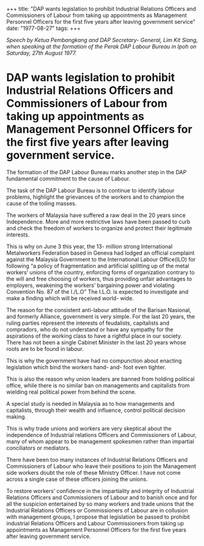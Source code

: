 +++ 
title: "DAP wants legislation to prohibit Industrial Relations Officers and Commissioners of Labour from taking up appointments as Management Personnel Officers for the first five years after leaving government service"
date: "1977-08-27"
tags:
+++

_Speech by Ketua Pembangkang and DAP Secretary- General, Lim Kit Siang, when speaking at the formation of the Perak DAP Labour Bureau in Ipoh on Saturday, 27th August 1977._

# DAP wants legislation to prohibit Industrial Relations Officers and Commissioners of Labour from taking up appointments as Management Personnel Officers for the first five years after leaving government service.

The formation of the DAP Labour Bureau marks another step in the DAP fundamental commitment to the cause of Labour.

The task of the DAP Labour Bureau is to continue to identify labour problems, highlight the grievances of the workers and to champion the cause of the toiling masses.</u>

The workers of Malaysia have suffered a raw deal in the 20 years since Independence. More and more restrictive laws have been passed to curb and check the freedom of workers to organize and protect their legitimate interests.

This is why on June 3 this year, the 13- million strong International Metalworkers Federation based in Geneva had lodged an official complaint against the Malaysia Government to the International Labour Office(ILO) for following “a policy of fragmentation and artificial splitting up of the metal workers’ unions of the country, enforcing forms of organization contrary to the will and free choosing of workers, thus providing unfair advantages to employers, weakening the workers’ bargaining power and violating Convention No. 87 of the I./L.O” The I.L.O. is expected to investigate and make a finding which will be received world- wide.

The reason for the consistent anti-labour attitude of the Barisan Nasional, and formerly Alliance, government is very simple. For the last 20 years, the ruling parties represent the interests of feudalists, capitalists and compradors, who do not understand or have any sympathy for the aspirations of the working class to have a rightful place in our society. There has not been a single Cabinet Minister in the last 20 years whose roots are to be found in labour.

This is why the government have had no compunction about enacting legislation which bind the workers hand- and- foot even tighter.

This is also the reason why union leaders are banned from holding political office, while there is no similar ban on managements and capitalists from wielding real political power from behind the scene.

A special study is needed in Malaysia as to how managements and capitalists, through their wealth and  influence, control political decision making.

This is why trade unions and workers are very skeptical about the independence of Industrial relations Officers and Commissioners of Labour, many of whom appear to be management spokesmen rather than impartial conciliators or mediators.

There have been too many instances of Industrial Relations Officers and Commissioners of Labour who leave their positions to join the Management side workers doubt the role of these Ministry Officer. I have not come across a single case of these officers joining the unions.

To restore workers’ confidence in the impartiality and integrity of Industrial Relations Officers and Commissioners of Labour and to banish once and for all the suspicion entertained by so many workers and trade unions that the Industrial Relations Officers or Commissioners of Labour are in collusion with management groups, I propose that legislation be passed to prohibit industrial Relations Officers and Labour Commissioners from taking up appointments as Management Personnel Officers for the first five years after leaving government service.
 
